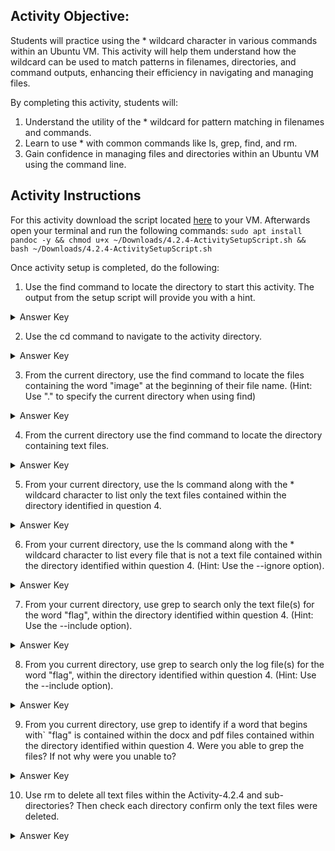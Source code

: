 ## Activity Objective:
Students will practice using the * wildcard character in various commands within an Ubuntu VM. This activity will help them understand how the wildcard can be used to match patterns in filenames, directories, and command outputs, enhancing their efficiency in navigating and managing files.

By completing this activity, students will:
1. Understand the utility of the * wildcard for pattern matching in filenames and commands.
2. Learn to use * with common commands like ls, grep, find, and rm.
3. Gain confidence in managing files and directories within an Ubuntu VM using the command line.

## Activity Instructions
For this activity download the script located [here](https://drive.google.com/file/d/1NYrMJ3Fa-o72Lisimz1UXWrQj6VgHJpY/view) to your VM. Afterwards open your terminal and run the following commands: ```sudo apt install pandoc -y && chmod u+x ~/Downloads/4.2.4-ActivitySetupScript.sh && bash ~/Downloads/4.2.4-ActivitySetupScript.sh```

Once activity setup is completed, do the following:
1. Use the find command to locate the directory to start this activity. The output from the setup script will provide you with a hint.
<details closed>
<summary>Answer Key</summary>
Command: <code>find /var -type d -name "*4.2.4"</code><br>
Directory: <code>/home/your-user-account/Activity-4.2.4/YouFoundMe/Now/Lets/Go/Deeper/Wildcard-Practice</code>
</details>

2. Use the cd command to navigate to the activity directory.
<details closed>
<summary>Answer Key</summary>
Command: <code>cd ~/Activity-4.2.4/YouFoundMe/Now/Lets/Go/Deeper/Wildcard-Practice</code><br>
</details>

3. From the current directory, use the find command to locate the files containing the word "image" at the beginning of their file name. (Hint: Use "." to specify the current directory when using find)
<details closed>
<summary>Answer Key</summary>
Command: <code> find . -type f -iname "image*"</code><br>
</details>

4. From the current directory use the find command to locate the directory containing text files.
<details closed>
<summary>Answer Key</summary>
Command: <code> find . -type f -iname "*.txt"</code><br>
</details>

5. From your current directory, use the ls command along with the * wildcard character to list only the text files contained within the directory identified in question 4.
 <details closed>
<summary>Answer Key</summary>
Command: <code> ls tmp/pictures/storage/*.txt"</code><br>
</details>

6. From your current directory, use the ls command along with the * wildcard character to list every file that is not a text file contained within the directory identified within question 4. (Hint: Use the --ignore option).
<details closed>
<summary>Answer Key</summary>
Command: <code>ls tmp/pictures/storage/ --ignore=*.txt </code><br>
</details>

7. From your current directory, use grep to search only the text file(s) for the word "flag", within the directory identified within question 4.  (Hint: Use the --include option).
<details closed>
<summary>Answer Key</summary>
Command: <code>grep -Ri "flag" --include=tmp/picture/storage/*.txt</code><br>
</details>

8. From you current directory, use grep to search only the log file(s) for the word "flag", within the directory identified within question 4. (Hint: Use the --include option).
<details closed>
<summary>Answer Key</summary>
Command: <code>grep -Ri "flag" --include=tmp/picture/storage/*.log</code><br>
</details>

9. From you current directory, use grep to identify if a word that begins with` "flag" is contained within the docx and pdf files contained within the directory identified within question 4. Were you able to grep the files? If not why were you unable to?
<details closed>
<summary>Answer Key</summary>
Command: <code>grep -i "flag*" tmp/picture/storage/summary.docx tmp/picture/storage/notes.pdf</code><br><br>
The above command will return no results; however this is not because neither file contains the word flag (one of them does), but due to the fact that grep only works on text files, and both the docx and pdf files are binary files.  
</details>

10. Use rm to delete all text files within the Activity-4.2.4 and sub-directories? Then check each directory confirm only the text files were deleted.
<details closed>
<summary>Answer Key</summary>
<code>rm -rf *.txt</code>
</details>
